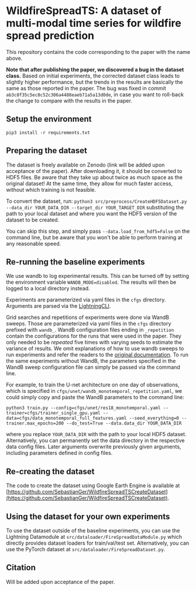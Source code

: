 # WildfireSpreadTS: A dataset of multi-modal time series for wildfire spread prediction

This repository contains the code corresponding to the paper with the name above. 

**Note that after publishing the paper, we discovered a bug in the dataset class.** Based on initial experiments, the corrected dataset class leads to slightly higher performance, but the trends in the results are basically the same as those reported in the paper. The bug was fixed in commit `ab3c8f35c5ec8c52c306a4488eaeb71a5a13d0de`, in case you want to roll-back the change to compare with the results in the paper.

## Setup the environment

``` pip3 install -r requirements.txt ```

## Preparing the dataset

The dataset is freely available on Zenodo (link will be added upon acceptance of the paper). After downloading it, it should be converted to HDF5 files. Be aware that they take up about twice as much space as the original dataset! At the same time, they allow for much faster access, without which training is not feasible. 

To convert the dataset, run:
```python3 src/preprocess/CreateHDF5Dataset.py --data_dir YOUR_DATA_DIR --target_dir YOUR_TARGET_DIR```
 substituting the path to your local dataset and where you want the HDF5 version of the dataset to be created. 

You can skip this step, and simply pass `--data.load_from_hdf5=False` on the command line, but be aware that you won't be able to perform training at any reasonable speed. 

## Re-running the baseline experiments

We use wandb to log experimental results. This can be turned off by setting the environment variable `WANDB_MODE=disabled`. The results will then be logged to a local directory instead.

Experiments are parameterized via yaml files in the `cfgs` directory. Arguments are parsed via the [LightningCLI](https://lightning.ai/docs/pytorch/stable/cli/lightning_cli.html).

Grid searches and repetitions of experiments were done via WandB sweeps. Those are parameterized via yaml files in the `cfgs` directory prefixed with `wandb_`. WandB configuration files ending in `_repetition` contain the configurations for the runs that were used in the paper. They only needed to be _repeated_ five times with varying seeds to estimate the variance of results. We omit explanations of how to use wandb sweeps to run experiments and refer the readers to the [original documentation](https://docs.wandb.ai/guides/sweeps). To run the same experiments without WandB, the parameters specified in the WandB sweep configuration file can simply be passed via the command line. 

For example, to train the U-net architecture on one day of observations, which is specified in `cfgs/unet/wandb_monotemporal_repetition.yaml`, we could simply copy and paste the WandB parameters to the command line:

```
python3 train.py --config=cfgs/unet/res18_monotemporal.yaml --trainer=cfgs/trainer_single_gpu.yaml --data=cfgs/data_monotemporal_full_features.yaml --seed_everything=0 --trainer.max_epochs=200 --do_test=True --data.data_dir YOUR_DATA_DIR
```
where you replace `YOUR_DATA_DIR` with the path to your local HDF5 dataset. Alternatively, you can permanently set the data directory in the respective data config files. Later arguments overwrite previously given arguments, including parameters defined in config files. 

## Re-creating the dataset

The code to create the dataset using Google Earth Engine is available at [https://github.com/SebastianGer/WildfireSpreadTSCreateDataset](https://github.com/SebastianGer/WildfireSpreadTSCreateDataset).


## Using the dataset for your own experiments

To use the dataset outside of the baseline experiments, you can use the Lightning Datamodule at `src/dataloader/FireSpreadDataModule.py` which directly provides dataset loaders for train/val/test set. Alternatively, you can use the PyTorch dataset at `src/dataloader/FireSpreadDataset.py`. 

## Citation

Will be added upon acceptance of the paper.